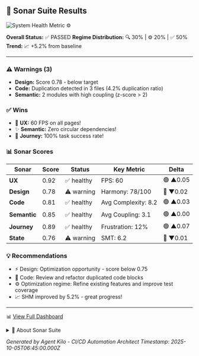 ## 🎯 Sonar Suite Results

![System Health Metric](https://img.shields.io/badge/SHM-82%25-green?style=for-the-badge&logo=target) ⚙️

**Overall Status:** ✅ PASSED
**Regime Distribution:** 🔍 30% | ⚙️ 20% | ✅ 50%
**Trend:** 📈 +5.2% from baseline

---

### ⚠️ Warnings (3)

- **Design:** Score 0.78 - below target
- **Code:** Duplication detected in 3 files (4.2% duplication ratio)
- **Semantic:** 2 modules with high coupling (z-score > 2)

### ✅ Wins

- 🎉 **UX:** 60 FPS on all pages!
- ✨ **Semantic:** Zero circular dependencies!
- 🚀 **Journey:** 100% task success rate!

### 📊 Sonar Scores

| Sonar | Score | Status | Key Metric | Delta |
|-------|-------|--------|------------|-------|
| **UX** | 0.92 | ✅ healthy | FPS: 60 | 🟢 ▲0.05 |
| **Design** | 0.78 | ⚠️ warning | Harmony: 78/100 | 🔴 ▼0.02 |
| **Code** | 0.81 | ✅ healthy | Avg Complexity: 8.2 | 🟢 ▲0.03 |
| **Semantic** | 0.85 | ✅ healthy | Avg Coupling: 3.1 | 🟢 ▲0.00 |
| **Journey** | 0.89 | ✅ healthy | Frustration: 12% | 🟢 ▲0.07 |
| **State** | 0.76 | ⚠️ warning | SMT: 6.2 | 🔴 ▼0.01 |

### 💡 Recommendations

- ⚡ Design: Optimization opportunity - score below 0.75
- 🔧 Code: Review and refactor duplicated code blocks
- ⚙️ Optimization regime: Refine existing features and improve test coverage
- 📈 SHM improved by 5.2% - great progress!

---

📊 [View Full Dashboard](https://github.com/user/repo/actions/runs/123456/artifacts)

<details>
<summary>🤖 About Sonar Suite</summary>

The **Unified Sonar Suite** analyzes your codebase across 6 dimensions:

- **UX Sonar:** Performance, accessibility, responsiveness
- **Design Sonar:** Visual harmony, consistency, breathability
- **Code Sonar:** Complexity, duplication, maintainability
- **Semantic Sonar:** Architecture, coupling, dependencies
- **Journey Sonar:** User behavior, frustration detection
- **State Sonar:** State machine complexity, impossible states

**System Health Metric (SHM)** is a weighted aggregate (0-100%) showing overall system quality.

**Regimes:**
- 🔍 **Exploration** (<70%): Focus on stabilization
- ⚙️ **Optimization** (70-85%): Refine and improve
- ✅ **Stabilization** (>85%): Maintain quality

</details>

*Generated by Agent Kilo - CI/CD Automation Architect*
*Timestamp: 2025-10-05T06:45:00.000Z*
